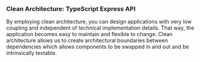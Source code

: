 ### Clean Architecture: TypeScript Express API
By employing clean architecture, you can design applications with very low coupling and independent of technical implementation details. That way, the application becomes easy to maintain and flexible to change. Clean architecture allows us to create architectural boundaries between dependencies which allows components to be swapped in and out and be intrinsically testable.
